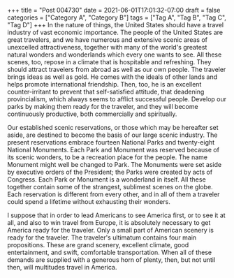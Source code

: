 +++
title = "Post 004730"
date = 2021-06-01T17:01:32-07:00
draft = false
categories = ["Category A", "Category B"]
tags = ["Tag A", "Tag B", "Tag C", "Tag D"]
+++
In the nature of things, the United States should have a travel industry of vast economic importance. The people of the United States are great travelers, and we have numerous and extensive scenic areas of unexcelled attractiveness, together with many of the world's greatest natural wonders and wonderlands which every one wants to see. All these scenes, too, repose in a climate that is hospitable and refreshing. They should attract travelers from abroad as well as our own people. The traveler brings ideas as well as gold. He comes with the ideals of other lands and helps promote international friendship. Then, too, he is an excellent counter-irritant to prevent that self-satisfied attitude, that deadening provincialism, which always seems to afflict successful people. Develop our parks by making them ready for the traveler, and they will become continuously productive, both commercially and spiritually.

Our established scenic reservations, or those which may be hereafter set aside, are destined to become the basis of our large scenic industry. The present reservations embrace fourteen National Parks and twenty-eight National Monuments. Each Park and Monument was reserved because of its scenic wonders, to be a recreation place for the people. The name Monument might well be changed to Park. The Monuments were set aside by executive orders of the President; the Parks were created by acts of Congress. Each Park or Monument is a wonderland in itself. All these together contain some of the strangest, sublimest scenes on the globe. Each reservation is different from every other, and in all of them a traveler could spend a lifetime without exhausting their wonders.

I suppose that in order to lead Americans to see America first, or to see it at all, and also to win travel from Europe, it is absolutely necessary to get America ready for the traveler. Only a small part of American scenery is ready for the traveler. The traveler's ultimatum contains four main propositions. These are grand scenery, excellent climate, good entertainment, and swift, comfortable transportation. When all of these demands are supplied with a generous horn of plenty, then, but not until then, will multitudes travel in America.
